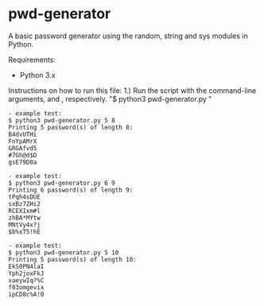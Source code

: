 # pwd-generator
A basic password generator using the random, string and sys modules in Python.

Requirements:
  - Python 3.x

Instructions on how to run this file:
  1.) Run the script with the command-line arguments, <number> and <password length>, respectively.
  "$ python3 pwd-generator.py <number of passwords> <password length>"
    
    - example test:
    $ python3 pwd-generator.py 5 8
    Printing 5 password(s) of length 8:
    B4dvUTHi
    FnYpAMrX
    &RGAfvd5
    #7Gh@d$D
    gsE79D8a
    
    - example test:
    $ python3 pwd-generator.py 6 9
    Printing 6 password(s) of length 9:
    tPqh4sDUE
    sxBz7ZHi2
    RCEXIxm#l
    zhBA*MYtw
    MNtVy4x?j
    $b%xT5!hE
    
    - example test:
    $ python3 pwd-generator.py 5 10
    Printing 5 password(s) of length 10:
    EkS0PN4laI
    Yph2joxFkJ
    xaeywIq?%C
    f03omgevix
    ipCD8c%A!0


